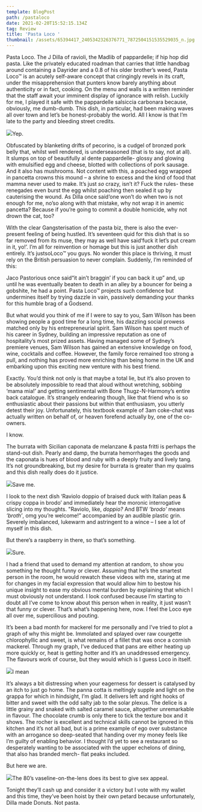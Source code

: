 ```yaml
---
template: BlogPost
path: /pastaloco
date: 2021-02-20T15:52:15.134Z
tag: Review
title: 'Pasta Loco '
thumbnail: /assets/65394417_2405342326376771_7872504151535529035_n.jpg
---
```

<!--StartFragment-->

Pasta Loco. The J Dilla of ravioli, the Madlib of pappardelle; if hip hop did pasta. Like the privately educated roadman that carries that little handbag around containing a Dayrider and a 0.8 of his older brother’s weed, Pasta Loco™ is an acutely self-aware concept that cringingly revels in its craft, under the misapprehension that punters know barely anything about authenticity or in fact, cooking. On the menu and walls is a written reminder that the staff await your imminent display of ignorance with relish. Luckily for me, I played it safe with the pappardelle salsiccia carbonara because, obviously, me dumb-dumb. This dish, in particular, had been making waves all over town and let’s be honest-probably the world. All I know is that I’m late to the party and bleeding street credits.

![](https://lh5.googleusercontent.com/cBU8mbMeYcjiHwZAilet5AArBdMDNpLWukuBvsjdGAI7K1OUq7eqjDt5drlH88KaIWRbHUiDKU2QPn-4X-DlZepwGj7J8Juv7sBBrJ77fkfRnQZTpJ_FF2cC0QSCnO3FItyl9M3N)Yep.

Obfuscated by blanketing drifts of pecorino, is a cudgel of bronzed pork belly that, whilst well rendered, is underseasoned (that is to say, not at all). It slumps on top of beautifully al dente pappardelle- glossy and glowing with emulsified egg and cheese, blotted with collections of pork sausage. And it also has mushrooms. Not content with this, a poached egg wrapped in pancetta crowns this mound – a shrine to excess and the kind of food that mamma never used to make. It’s just *so* crazy, isn’t it? Fuck the rules- these renegades even burst the egg whilst poaching then sealed it up by cauterising the wound. As Dilla once said‘one won’t do when two is not enough for me, no’so along with that mistake, why not wrap it in anemic pancetta? Because if you’re going to commit a double homicide, why not drown the cat, too?

With the clear Gangsterisation of the pasta biz, there is also the ever-present feeling of being hustled. It’s seventeen quid for this dish that is so far removed from its muse, they may as well have said‘fuck it let’s put cream in it, yo!’. I’m all for reinvention or homage but this is just another dish entirely. It’s justsoLoco™ you guys. No wonder this place is thriving, it must rely on the British persuasion to never complain. Suddenly, I’m reminded of this:

Jaco Pastorious once said“it ain’t braggin’ if you can back it up” and, up until he was eventually beaten to death in an alley by a bouncer for being a gobshite, he had a point. Pasta Loco™ projects such confidence but undermines itself by trying dazzle in vain, passively demanding your thanks for this humble brag of a Godsend.

But what would you think of me if I were to say to you, Sam Wilson has been showing people a good time for a long time, his dazzling social prowess matched only by his entrepreneurial spirit. Sam Wilson has spent much of his career in Sydney, building an impressive reputation as one of hospitality’s most prized assets. Having managed some of Sydney’s premiere venues, Sam Wilson has gained an extensive knowledge on food, wine, cocktails and coffee. However, the family force remained too strong a pull, and nothing has proved more enriching than being home in the UK and embarking upon this exciting new venture with his best friend.

Exactly. You’d think not only is that maybe a total lie, but it’s also proven to be absolutely impossible to read that aloud without wretching, sobbing ‘mama mia!’ and getting sentimental with Bone Thugz-N-Harmony’s entire back catalogue. It’s strangely endearing though, like that friend who is so enthusiastic about their passions but within that enthusiasm, you utterly detest their joy. Unfortunately, this textbook example of 3am coke-chat was actually written on behalf of, or heaven forefend actually by, one of the co-owners.

I know.

The burrata with Sicilian caponata de melanzane & pasta fritti is perhaps the stand-out dish. Pearly and damp, the burrata hemorrhages the goods and the caponata is hues of blood and ruby with a deeply fruity and lively tang. It’s not groundbreaking, but my desire for burrata is greater than my qualms and this dish really does do it justice.

![](https://lh4.googleusercontent.com/FVWNvMcNaXdzzmNSVVQlNCxemV-E5n1Pxsw6GRkpihCml4nQ4rRm8YNC6gHyPWcwoY86w90zUAfixqa04ULFz5V7NHKQK_AkYO4qiwBHv6kkiv4F0Qw29H70dY0U8MsqztQfUeno)Save me.

I look to the next dish ‘Raviolo doppio of braised duck with Italian peas & crispy coppa in brodo’ and immediately hear the moronic interrogative slicing into my thoughts. "Raviolo, like, *doppio?* And BTW *‘brodo’* means *‘broth’*, omg you’re welcome!” accompanied by an audible plastic grin. Severely imbalanced, lukewarm and astringent to a wince – I see a lot of myself in this dish.

But there’s a raspberry in there, so that’s something.

![](https://lh4.googleusercontent.com/KZpx20yv0GmTRSn4sf-ol17lSHib6_9VncU_HBoEZV-SMduuVPZMmn9-CLygnVrKeurRfXgdGu36DGXqBta7eM2bg8szv4E3hfQG-_Xdt6HkivDLmH8V2V7gIjnNgl1mPCzOCkM0)Sure.

I had a friend that used to demand my attention at random, to show you something he thought funny or clever. Assuming that he’s the smartest person in the room, he would rewatch these videos with me, staring at me for changes in my facial expression that would allow him to bestow his unique insight to ease my obvious mental burden by explaining that which I must obviously not understand. I look confused because I’m starting to doubt all I’ve come to know about this person when in reality, it just wasn’t that funny or clever. That’s what’s happening here, now. I feel the Loco eye all over me, supercilious and pouting.

It’s been a bad month for mackerel for me personally and I’ve tried to plot a graph of why this might be. Immolated and splayed over raw courgette chlorophyllic and sweet, is what remains of a fillet that was once a cornish mackerel. Through my graph, I’ve deduced that pans are either heating up more quickly or, heat is getting hotter and it’s an unaddressed emergency. The flavours work of course, but they would which is I guess Loco in itself.

![](https://lh3.googleusercontent.com/dpNyFyE8irUvc3jlfrejOU-V0_NOHOW1Dszmh3SuPEeJFZoXeXbDzBPPnTJ5b8IuA5IL24V9og6ewkH4nOjzWUuXEqaypKRrbgY08dVDAIUqn2TkX0D1RAlY_fv9Y7VhjDo87pRM)I mean

It’s always a bit distressing when your eagerness for dessert is catalysed by an itch to just go home. The panna cotta is meltingly supple and light on the grappa for which in hindsight, I’m glad. It delivers left and right hooks of bitter and sweet with the odd salty jab to the solar plexus. The delice is a little grainy and snaked with salted caramel sauce, altogether unremarkable in flavour. The chocolate crumb is only there to tick the texture box and it shows. The rocher is excellent and technical skills cannot be ignored in this kitchen and it’s not all bad, but is a prime example of ego over substance with an arrogance so deep-seated that handing over my money feels like I’m guilty of enabling behavior. I thought I’d yet to see a restaurant so desperately wanting to be associated with the upper echelons of dining, that also has branded merch- flat peaks included.

But here we are.

![](https://lh6.googleusercontent.com/6UWR2bKi3EKV6GgFJ6eazWcp1GVEwUoXh2nq_ZSZ6Ql9PmUTguXR8sMo9wv6n6Eju-7h-CmevUM5dFNA6aBN1Yi7htJOBb4LlvkctR5RthSzwYwUzBl_zGa8690l-z-DA7llodHZ)The 80’s vaseline-on-the-lens does its best to give sex appeal.

Tonight they’ll cash up and consider it a victory but I vote with my wallet and this time, they’ve been hoist by their own petard because unfortunately, Dilla made Donuts. Not pasta.

<!--EndFragment-->
